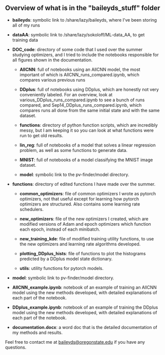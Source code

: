## Overview of what is in the "baileyds_stuff" folder

- **baileyds**: symbolic link to /share/lazy/baileyds, where I've been storing all of my runs

- **dataAA**: symbolic link to /share/lazy/sokoloff/ML-data_AA, to get training data

- **DOC_code**: directory of some code that I used over the summer studying optimizers, and I tried 
             to include the notebooks responsible for all figures shown in the documentation.
             
    - **AllCNN**: full of notebooks using an AllCNN model, the most important of which is 
                AllCNN_runs_compared.ipynb, which compares various previous runs
                
    - **DDplus**: full of notebooks using DDplus, which are honestly not very conveniently labeled.
                For an overview, look at various_DDplus_runs_compared.ipynb to see a bunch of runs
                compared, and Sep14_DDplus_runs_compared.ipynb, which compares runs all done from
                the same initial state and with the same dataset.
    
    - **functions**: directory of python function scripts, which are incredibly messy, but I am
                   keeping it so you can look at what functions were run to get old results.
                   
    - **lin_reg**: full of notebooks of a model that solves a linear regression problem, as well as
                 some functions to generate data. 
                 
    - **MNIST**: full of notebooks of a model classifying the MNIST image dataset.
    
    - **model**: symbolic link to the pv-finder/model directory.
    
- **functions**: directory of edited functions I have made over the summer.
    
    - **common_optimizers**: file of common optimizers I wrote as pytorch optimizers, not that useful 
                           except for learning how pytorch optimizers are structured. Also contains 
                           some learning rate schedulers.
                           
    - **new_optimizers**: file of the new optimizers I created, which are modified versions of Adam and 
                        epoch optimizers which function each epoch, instead of each minibatch.
                        
    - **new_training_kde**: file of modified training utility functions, to use the new optimizers
                          and learning rate algorithms developed.
                          
    - **plotting_DDplus_hists**: file of functions to plot the histograms predicted by a DDplus model
                               state dictionary.
                               
    - **utils**: utility functions for pytorch models.
    
- **model**: symbolic link to pv-finder/model directory.
 
- **AllCNN_example.ipynb**: notebook of an example of training an AllCNN model using the new methods
                          developed, with detailed explanations of each part of the notebook.
                          
- **DDplus_example.ipynb**: notebook of an example of training the DDplus model using the new methods
                          developed, with detailed explanations of each part of the notebook.
                       
- **documentation.docx**: a word doc that is the detailed documentation of my methods and results.

Feel free to contact me at baileyds@oregonstate.edu if you have any questions.                    
